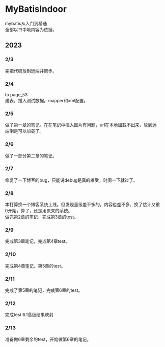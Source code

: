 # MyBatisIndoor
mybatis从入门到精通  
全部以书中地内容为依据。

## 2023  
### 2/3  
完把代码放到远端并同步。  
### 2/4  
to page_53  
建表，插入测试数据。mapper和xml配置。  
### 2/5  
做了第一章的笔记。在在笔记中插入图片有问题，url在本地加载不出来，放到远端倒是可以加载了。
### 2/6
做了一部分第二章的笔记。
### 2/7  
修复了一下博客的bug，只能说debug是真的难受，时间一下就过了。  
### 2/8  
本打算换一个博客系统上线，但发现量级差不多的，内容也差不多，换了估计又重0开始，算了，还是用原来的系统。  
做完第2章的笔记，完成第3章的test。 
### 2/9  
完成第3章笔记，完成第4章test。  
### 2/10  
完成第4章笔记，第5章的test。  
### 2/11  
完成了第5章的笔记，完成第6章的test。  
### 2/12  
完成test 6.1高级结果映射  
### 2/13
准备做6章剩余的test，开始做第6章的笔记。




